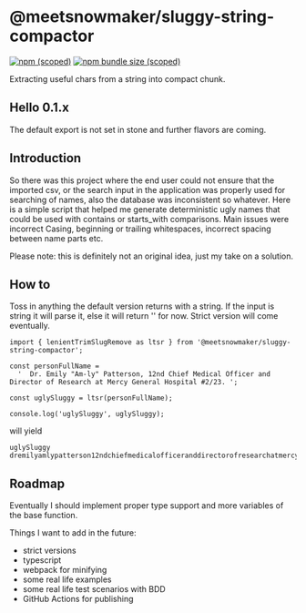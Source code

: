 # @meetsnowmaker/sluggy-string-compactor

[![npm (scoped)](https://img.shields.io/npm/v/@meetsnowmaker/sluggy-string-compactor)](https://github.com/MeetSnowmaker/sluggy-string-compactor)
[![npm bundle size (scoped)](https://img.shields.io/bundlephobia/min/@meetsnowmaker/sluggy-string-compactor)](https://www.npmjs.com/package/@meetsnowmaker/sluggy-string-compactor)

Extracting useful chars from a string into compact chunk.

## Hello 0.1.x

The default export is not set in stone and further flavors are coming.

## Introduction

So there was this project where the end user could not ensure that the imported csv, or the search input in the application was properly used for searching of names, also the database was inconsistent so whatever. Here is a simple script that helped me generate deterministic ugly names that could be used with contains or starts_with comparisons. Main issues were incorrect Casing, beginning or trailing whitespaces, incorrect spacing between name parts etc.

Please note: this is definitely not an original idea, just my take on a solution.

## How to

Toss in anything the default version returns with a string. If the input is string it will parse it, else it will return '' for now. Strict version will come eventually.

```node
import { lenientTrimSlugRemove as ltsr } from '@meetsnowmaker/sluggy-string-compactor';

const personFullName =
  '  Dr. Emily "Am-ly" Patterson, 12nd Chief Medical Officer and Director of Research at Mercy General Hospital #2/23. ';

const uglySluggy = ltsr(personFullName);

console.log('uglySluggy', uglySluggy);
```

will yield

```
uglySluggy dremilyamlypatterson12ndchiefmedicalofficeranddirectorofresearchatmercygeneralhospital223
```

## Roadmap

Eventually I should implement proper type support and more variables of the base function.

Things I want to add in the future:

- strict versions
- typescript
- webpack for minifying
- some real life examples
- some real life test scenarios with BDD
- GitHub Actions for publishing
